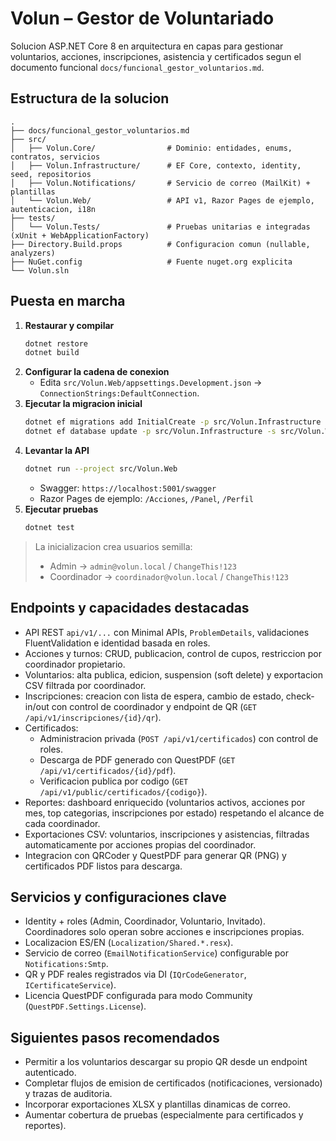 # Volun – Gestor de Voluntariado

Solucion ASP.NET Core 8 en arquitectura en capas para gestionar voluntarios, acciones, inscripciones, asistencia y certificados segun el documento funcional `docs/funcional_gestor_voluntarios.md`.

## Estructura de la solucion

```
.
├── docs/funcional_gestor_voluntarios.md
├── src/
│   ├── Volun.Core/                # Dominio: entidades, enums, contratos, servicios
│   ├── Volun.Infrastructure/      # EF Core, contexto, identity, seed, repositorios
│   ├── Volun.Notifications/       # Servicio de correo (MailKit) + plantillas
│   └── Volun.Web/                 # API v1, Razor Pages de ejemplo, autenticacion, i18n
├── tests/
│   └── Volun.Tests/               # Pruebas unitarias e integradas (xUnit + WebApplicationFactory)
├── Directory.Build.props          # Configuracion comun (nullable, analyzers)
├── NuGet.config                   # Fuente nuget.org explicita
└── Volun.sln
```

## Puesta en marcha

1. **Restaurar y compilar**
   ```bash
   dotnet restore
   dotnet build
   ```
2. **Configurar la cadena de conexion**
   - Edita `src/Volun.Web/appsettings.Development.json` → `ConnectionStrings:DefaultConnection`.
3. **Ejecutar la migracion inicial**
   ```bash
   dotnet ef migrations add InitialCreate -p src/Volun.Infrastructure -s src/Volun.Web
   dotnet ef database update -p src/Volun.Infrastructure -s src/Volun.Web
   ```
4. **Levantar la API**
   ```bash
   dotnet run --project src/Volun.Web
   ```
   - Swagger: `https://localhost:5001/swagger`
   - Razor Pages de ejemplo: `/Acciones`, `/Panel`, `/Perfil`
5. **Ejecutar pruebas**
   ```bash
   dotnet test
   ```

> La inicializacion crea usuarios semilla:  
> - Admin → `admin@volun.local` / `ChangeThis!123`  
> - Coordinador → `coordinador@volun.local` / `ChangeThis!123`

## Endpoints y capacidades destacadas

- API REST `api/v1/...` con Minimal APIs, `ProblemDetails`, validaciones FluentValidation e identidad basada en roles.
- Acciones y turnos: CRUD, publicacion, control de cupos, restriccion por coordinador propietario.
- Voluntarios: alta publica, edicion, suspension (soft delete) y exportacion CSV filtrada por coordinador.
- Inscripciones: creacion con lista de espera, cambio de estado, check-in/out con control de coordinador y endpoint de QR (`GET /api/v1/inscripciones/{id}/qr`).
- Certificados:
  - Administracion privada (`POST /api/v1/certificados`) con control de roles.
  - Descarga de PDF generado con QuestPDF (`GET /api/v1/certificados/{id}/pdf`).
  - Verificacion publica por codigo (`GET /api/v1/public/certificados/{codigo}`).
- Reportes: dashboard enriquecido (voluntarios activos, acciones por mes, top categorias, inscripciones por estado) respetando el alcance de cada coordinador.
- Exportaciones CSV: voluntarios, inscripciones y asistencias, filtradas automaticamente por acciones propias del coordinador.
- Integracion con QRCoder y QuestPDF para generar QR (PNG) y certificados PDF listos para descarga.

## Servicios y configuraciones clave

- Identity + roles (Admin, Coordinador, Voluntario, Invitado). Coordinadores solo operan sobre acciones e inscripciones propias.
- Localizacion ES/EN (`Localization/Shared.*.resx`).
- Servicio de correo (`EmailNotificationService`) configurable por `Notifications:Smtp`.
- QR y PDF reales registrados via DI (`IQrCodeGenerator`, `ICertificateService`).
- Licencia QuestPDF configurada para modo Community (`QuestPDF.Settings.License`).

## Siguientes pasos recomendados

- Permitir a los voluntarios descargar su propio QR desde un endpoint autenticado.
- Completar flujos de emision de certificados (notificaciones, versionado) y trazas de auditoria.
- Incorporar exportaciones XLSX y plantillas dinamicas de correo.
- Aumentar cobertura de pruebas (especialmente para certificados y reportes).

